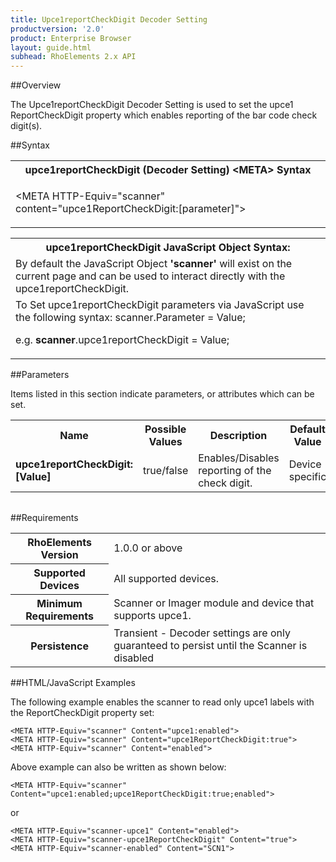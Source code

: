 ```yaml
---
title: Upce1reportCheckDigit Decoder Setting
productversion: '2.0'
product: Enterprise Browser
layout: guide.html
subhead: RhoElements 2.x API
---
```


##Overview

The Upce1reportCheckDigit Decoder Setting is used to set the upce1 ReportCheckDigit property which enables reporting of the bar code check digit(s).

##Syntax

<table class="re-table"><tr><th class="tableHeading">upce1reportCheckDigit (Decoder Setting) &lt;META&gt; Syntax
</th></tr><tr><td class="clsSyntaxCells clsOddRow"><p>&lt;META HTTP-Equiv="scanner" content="upce1ReportCheckDigit:[parameter]"&gt;</p></td></tr></table>
<table class="re-table"><tr><th class="tableHeading">upce1reportCheckDigit JavaScript Object Syntax:</th></tr><tr><td class="clsSyntaxCells clsOddRow">
By default the JavaScript Object <b>'scanner'</b> will exist on the current page and can be used to interact directly with the upce1reportCheckDigit.
</td></tr><tr><td class="clsSyntaxCells clsEvenRow">
To Set upce1reportCheckDigit parameters via JavaScript use the following syntax: scanner.Parameter = Value;
<P />e.g. <b>scanner</b>.upce1reportCheckDigit = Value;
</td></tr></table>

##Parameters


Items listed in this section indicate parameters, or attributes which can be set.
<table class="re-table"><col width="20%" /><col width="20%" /><col width="38%" /><col width="22%" /><tr><th class="tableHeading">Name</th><th class="tableHeading">Possible Values</th><th class="tableHeading">Description</th><th class="tableHeading">Default Value</th></tr><tr><td class="clsSyntaxCells clsOddRow"><b>upce1reportCheckDigit:[Value]
</b></td><td class="clsSyntaxCells clsOddRow">true/false</td><td class="clsSyntaxCells clsOddRow">Enables/Disables reporting of the check digit.</td><td class="clsSyntaxCells clsOddRow">Device specific</td></tr></table>
<table class="re-table"><col width="78%" /><col width="8%" /><col width="1%" /><col width="5%" /><col width="1%" /><col width="5%" /><col width="2%" /></table>





##Requirements

<table class="re-table"><tr><th class="tableHeading">RhoElements Version</th><td class="clsSyntaxCell clsEvenRow">1.0.0 or above
</td></tr><tr><th class="tableHeading">Supported Devices</th><td class="clsSyntaxCell clsOddRow">All supported devices.</td></tr><tr><th class="tableHeading">Minimum Requirements</th><td class="clsSyntaxCell clsOddRow">Scanner or Imager module and device that supports upce1.</td></tr><tr><th class="tableHeading">Persistence</th><td class="clsSyntaxCell clsEvenRow">Transient - Decoder settings are only guaranteed to persist until the Scanner is disabled</td></tr></table>


##HTML/JavaScript Examples

The following example enables the scanner to read only upce1 labels with the ReportCheckDigit property set:

	<META HTTP-Equiv="scanner" Content="upce1:enabled">
	<META HTTP-Equiv="scanner" Content="upce1ReportCheckDigit:true">
	<META HTTP-Equiv="scanner" Content="enabled">
	
Above example can also be written as shown below:

	<META HTTP-Equiv="scanner" Content="upce1:enabled;upce1ReportCheckDigit:true;enabled">
	
or

	<META HTTP-Equiv="scanner-upce1" Content="enabled">
	<META HTTP-Equiv="scanner-upce1ReportCheckDigit" Content="true">
	<META HTTP-Equiv="scanner-enabled" Content="SCN1">
	





